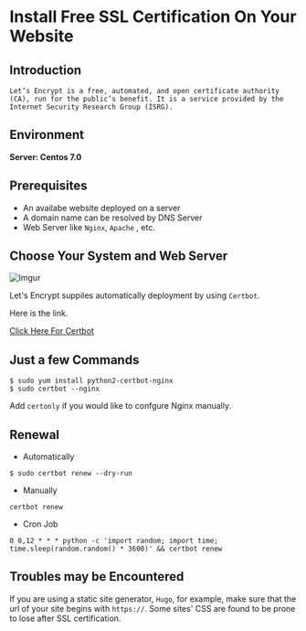 # Install Free SSL Certification On Your Website

## Introduction

```
Let’s Encrypt is a free, automated, and open certificate authority (CA), run for the public’s benefit. It is a service provided by the Internet Security Research Group (ISRG).
```

## Environment

**Server: Centos 7.0**

 ## Prerequisites

- An availabe website deployed on a server
- A domain name can be resolved by DNS Server
- Web Server like `Nginx`, `Apache` , etc.

## Choose Your  System and Web Server 

![Imgur](https://i.imgur.com/lFFdNdE.png)

Let's Encrypt suppiles automatically deployment by using `Certbot`.

Here is the link.

 [Click Here For Certbot](https://certbot.eff.org/)

## Just a few Commands

```
$ sudo yum install python2-certbot-nginx
$ sudo certbot --nginx 
```

Add `certonly` if you would like to confgure Nginx manually.

 

## Renewal

- Automatically

```
$ sudo certbot renew --dry-run
```

- Manually

```
certbot renew
```

- Cron Job

```
0 0,12 * * * python -c 'import random; import time; time.sleep(random.random() * 3600)' && certbot renew 
```

## Troubles may be Encountered

If you are using a static site generator, `Hugo`, for example, make sure that the url of your site begins with `https://`. Some sites' CSS are found to be prone to lose after SSL certification.